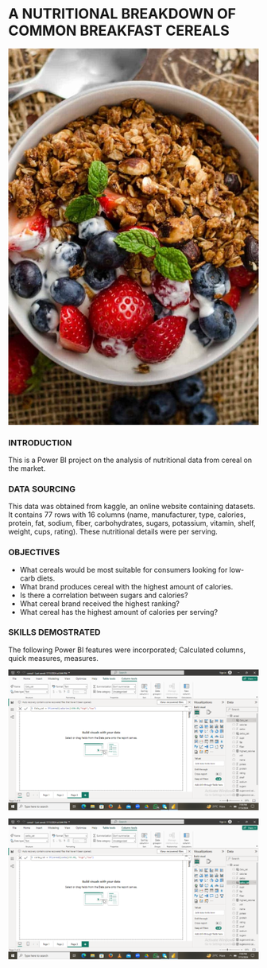 # A NUTRITIONAL BREAKDOWN OF COMMON BREAKFAST CEREALS

![](https://github.com/kayenymiriam/CEREAL/blob/main/11%2B%20Best%20Low%20Calorie%20Cereals%20for%202024%20(%2B%20Recipe!).jpeg)

### INTRODUCTION
This is a Power BI  project on the analysis of nutritional data from cereal on the market.

### DATA SOURCING
This data was obtained from kaggle, an online website containing datasets. It contains 77 rows with 16 columns (name, manufacturer, type, calories, protein, fat, sodium, fiber, carbohydrates, sugars, potassium, vitamin, shelf, weight, cups, rating). These nutritional details were per serving.


### OBJECTIVES
- What cereals would be most suitable for consumers looking for low-carb diets.
- What brand produces cereal with the highest amount of calories.
- Is there a correlation between sugars and calories?
- What cereal brand received the highest ranking?
- What cereal has the highest amount of calories per serving?

### SKILLS DEMOSTRATED
The following Power BI features were incorporated;
Calculated columns, quick measures, measures.

![](https://github.com/kayenymiriam/CEREAL/blob/main/calories%20categories.png)


![](https://github.com/kayenymiriam/CEREAL/blob/main/carbohydrate%20category.png)


